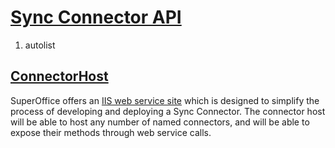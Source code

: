 <properties date="2016-05-10"
SortOrder="3"
/>

[Sync Connector API]()
===================================

1. autolist

 

[]() [ConnectorHost]()
-----------------------------------

SuperOffice offers an [IIS web service site](../Architecture/ERP%20Sync%20Service%20WCF%20Host.htm) which is designed to simplify the process of developing and deploying a Sync Connector. The connector host will be able to host any number of named connectors, and will be able to expose their methods through web service calls.
